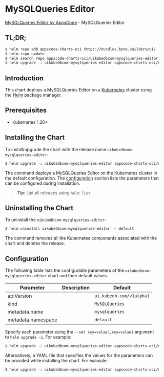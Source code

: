 # MySQLQueries Editor

[MySQLQueries Editor by AppsCode](https://appscode.com) - MySQLQueries Editor

## TL;DR;

```bash
$ helm repo add appscode-charts-oci https://bundles.byte.builders/ui/
$ helm repo update
$ helm search repo appscode-charts-oci/uikubedbcom-mysqlqueries-editor --version=v0.10.0
$ helm upgrade -i uikubedbcom-mysqlqueries-editor appscode-charts-oci/uikubedbcom-mysqlqueries-editor -n default --create-namespace --version=v0.10.0
```

## Introduction

This chart deploys a MySQLQueries Editor on a [Kubernetes](http://kubernetes.io) cluster using the [Helm](https://helm.sh) package manager.

## Prerequisites

- Kubernetes 1.20+

## Installing the Chart

To install/upgrade the chart with the release name `uikubedbcom-mysqlqueries-editor`:

```bash
$ helm upgrade -i uikubedbcom-mysqlqueries-editor appscode-charts-oci/uikubedbcom-mysqlqueries-editor -n default --create-namespace --version=v0.10.0
```

The command deploys a MySQLQueries Editor on the Kubernetes cluster in the default configuration. The [configuration](#configuration) section lists the parameters that can be configured during installation.

> **Tip**: List all releases using `helm list`

## Uninstalling the Chart

To uninstall the `uikubedbcom-mysqlqueries-editor`:

```bash
$ helm uninstall uikubedbcom-mysqlqueries-editor -n default
```

The command removes all the Kubernetes components associated with the chart and deletes the release.

## Configuration

The following table lists the configurable parameters of the `uikubedbcom-mysqlqueries-editor` chart and their default values.

|     Parameter      | Description |               Default               |
|--------------------|-------------|-------------------------------------|
| apiVersion         |             | <code>ui.kubedb.com/v1alpha1</code> |
| kind               |             | <code>MySQLQueries</code>           |
| metadata.name      |             | <code>mysqlqueries</code>           |
| metadata.namespace |             | <code>default</code>                |


Specify each parameter using the `--set key=value[,key=value]` argument to `helm upgrade -i`. For example:

```bash
$ helm upgrade -i uikubedbcom-mysqlqueries-editor appscode-charts-oci/uikubedbcom-mysqlqueries-editor -n default --create-namespace --version=v0.10.0 --set apiVersion=ui.kubedb.com/v1alpha1
```

Alternatively, a YAML file that specifies the values for the parameters can be provided while
installing the chart. For example:

```bash
$ helm upgrade -i uikubedbcom-mysqlqueries-editor appscode-charts-oci/uikubedbcom-mysqlqueries-editor -n default --create-namespace --version=v0.10.0 --values values.yaml
```
